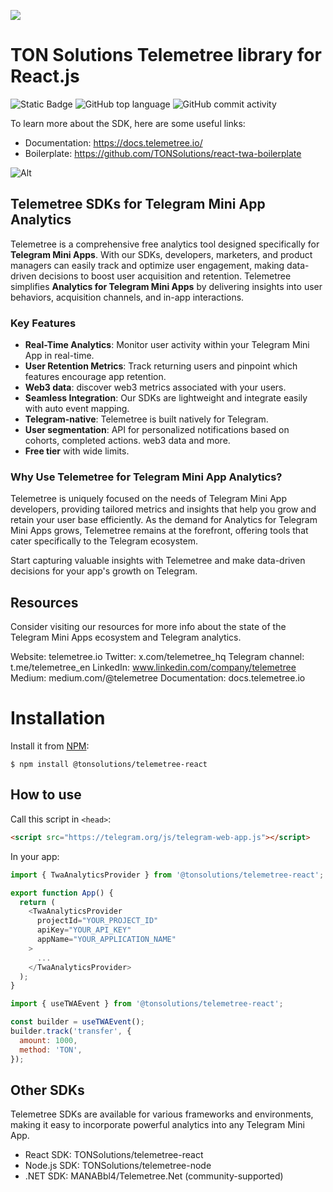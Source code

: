 ![](https://tc-images-api.s3.eu-central-1.amazonaws.com/gif_cropped.gif)

# TON Solutions Telemetree library for React.js

![Static Badge](https://img.shields.io/badge/build-passing-brightgreen?style=flat) ![GitHub top language](https://img.shields.io/github/languages/top/tonsolutions/telemetree-react) ![GitHub commit activity](https://img.shields.io/github/commit-activity/w/tonsolutions/telemetree-react)

To learn more about the SDK, here are some useful links:

- Documentation: https://docs.telemetree.io/
- Boilerplate: https://github.com/TONSolutions/react-twa-boilerplate

![Alt](https://repobeats.axiom.co/api/embed/71dde1ce0ebd118019e03f5e9ba6a9d0898f3d70.svg "Repobeats analytics image")

## Telemetree SDKs for Telegram Mini App Analytics

Telemetree is a comprehensive free analytics tool designed specifically for **Telegram Mini Apps**. With our SDKs, developers, marketers, and product managers can easily track and optimize user engagement, making data-driven decisions to boost user acquisition and retention. Telemetree simplifies **Analytics for Telegram Mini Apps** by delivering insights into user behaviors, acquisition channels, and in-app interactions.

### Key Features
- **Real-Time Analytics**: Monitor user activity within your Telegram Mini App in real-time.
- **User Retention Metrics**: Track returning users and pinpoint which features encourage app retention.
- **Web3 data**: discover web3 metrics associated with your users.
- **Seamless Integration**: Our SDKs are lightweight and integrate easily with auto event mapping.
- **Telegram-native**: Telemetree is built natively for Telegram.
- **User segmentation**: API for personalized notifications based on cohorts, completed actions. web3 data and more.
- **Free tier** with wide limits.

### Why Use Telemetree for Telegram Mini App Analytics?

Telemetree is uniquely focused on the needs of Telegram Mini App developers, providing tailored metrics and insights that help you grow and retain your user base efficiently. As the demand for Analytics for Telegram Mini Apps grows, Telemetree remains at the forefront, offering tools that cater specifically to the Telegram ecosystem.

Start capturing valuable insights with Telemetree and make data-driven decisions for your app's growth on Telegram.

## Resources
Consider visiting our resources for more info about the state of the Telegram Mini Apps ecosystem and Telegram analytics.

Website: telemetree.io
Twitter: x.com/telemetree_hq
Telegram channel: t.me/telemetree_en
LinkedIn: www.linkedin.com/company/telemetree
Medium: medium.com/@telemetree
Documentation: docs.telemetree.io

# Installation

Install it from [NPM](https://www.npmjs.com/package/@tonsolutions/telemetree-react):

```
$ npm install @tonsolutions/telemetree-react
```

## How to use

Call this script in `<head>`:

```html
<script src="https://telegram.org/js/telegram-web-app.js"></script>
```

In your app:

```javascript
import { TwaAnalyticsProvider } from '@tonsolutions/telemetree-react';

export function App() {
  return (
    <TwaAnalyticsProvider
      projectId="YOUR_PROJECT_ID"
      apiKey="YOUR_API_KEY"
      appName="YOUR_APPLICATION_NAME"
    >
      ...
    </TwaAnalyticsProvider>
  );
}
```

```js
import { useTWAEvent } from '@tonsolutions/telemetree-react';

const builder = useTWAEvent();
builder.track('transfer', {
  amount: 1000,
  method: 'TON',
});
```
## Other SDKs
Telemetree SDKs are available for various frameworks and environments, making it easy to incorporate powerful analytics into any Telegram Mini App.
- React SDK: TONSolutions/telemetree-react
- Node.js SDK: TONSolutions/telemetree-node
- .NET SDK: MANABbl4/Telemetree.Net (community-supported)
